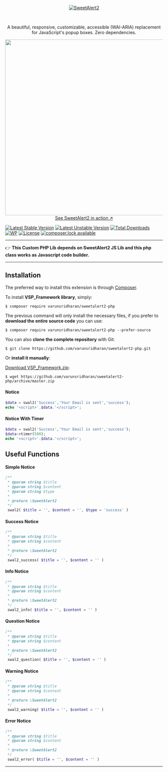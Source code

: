 <p align="center">
  <a href="https://sweetalert2.github.io/">
    <img src="https://raw.githubusercontent.com/sweetalert2/sweetalert2/master/assets/swal2-logo.png" alt="SweetAlert2">
  </a>
</p>

<br>

<p align="center">
  A beautiful, responsive, customizable, accessible (WAI-ARIA) replacement for JavaScript's popup boxes. Zero dependencies.
</p>


<p align="center">
  <a href="https://sweetalert2.github.io/">
    <img src="https://raw.github.com/sweetalert2/sweetalert2/master/assets/sweetalert2.gif" width="562"><br>
    See SweetAlert2 in action ↗
  </a>
</p>

[![Latest Stable Version][latest-stable-version-img]][latest-stable-version-link]
[![Latest Unstable Version][latest-Unstable-version-img]][latest-Unstable-version-link]
[![Total Downloads][total-downloads-img]][total-downloads-link]
[![WP][wpcs-img]][wpcs-link]
[![License][license-img]][license-link]
[![composer.lock available][composerlock-img]][composerlock-link]


---

:point_right: **This Custom PHP Lib depends on SweetAlert2 JS Lib and this php class works as Javascript code builder.**

---

## Installation
The preferred way to install this extension is through [Composer][composer].

To install **VSP_Framework library**, simply:

    $ composer require varunsridharan/sweetalert2-php

The previous command will only install the necessary files, if you prefer to **download the entire source code** you can use:

    $ composer require varunsridharan/sweetalert2-php --prefer-source

You can also **clone the complete repository** with Git:

    $ git clone https://github.com/varunsridharan/sweetalert2-php.git

Or **install it manually**:

[Download VSP_Framework.zip][downloadzip]:

    $ wget https://github.com/varunsridharan/sweetalert2-php/archive/master.zip
    
####  Notice
```php
$data = swal2('Success','Your Email is sent','success');
echo '<script>'.$data.'</script>';
```

#### Notice With Timer
```php
$data = swal2('Success','Your Email is sent','success');
$data->timer(500);
echo '<script>'.$data.'</script>';
```

Useful Functions
---

#### Simple Notice
```php
/**
 * @param string $title
 * @param string $content
 * @param string $type
 *
 * @return \SweetAlert2
 */
 swal2( $title = '', $content = '', $type = 'success' )
```

#### Success Notice
```php
/**
 * @param string $title
 * @param string $content
 *
 * @return \SweetAlert2
 */
 swal2_success( $title = '', $content = '' )
```

#### Info Notice
```php
/**
 * @param string $title
 * @param string $content
 *
 * @return \SweetAlert2
 */
 swal2_info( $title = '', $content = '' )
```

#### Question Notice
```php
/**
 * @param string $title
 * @param string $content
 *
 * @return \SweetAlert2
 */
 swal2_question( $title = '', $content = '' ) 
```

#### Warning Notice
```php
/**
 * @param string $title
 * @param string $content
 *
 * @return \SweetAlert2
 */
 swal2_warning( $title = '', $content = '' )
```

#### Error Notice
```php
/**
 * @param string $title
 * @param string $content
 *
 * @return \SweetAlert2
 */
 swal2_error( $title = '', $content = '' )
 ```


---

<!-- START common-footer.mustache  -->

<!-- END common-footer.mustache  -->

[composer]: http://getcomposer.org/download/
[downloadzip]:https://github.com/varunsridharan/sweetalert2-php/archive/master.zip

[latest-stable-version-img]: https://poser.pugx.org/varunsridharan/sweetalert2-php/version
[latest-Unstable-version-img]: https://poser.pugx.org/varunsridharan/sweetalert2-php/v/unstable
[total-downloads-img]: https://poser.pugx.org/varunsridharan/sweetalert2-php/downloads
[Latest-Unstable-version-img]: https://poser.pugx.org/varunsridharan/sweetalert2-php/v/unstable
[wpcs-img]: https://img.shields.io/badge/WordPress-Standar-1abc9c.svg
[license-img]: https://poser.pugx.org/varunsridharan/sweetalert2-php/license
[composerlock-img]: https://poser.pugx.org/varunsridharan/sweetalert2-php/composerlock

[latest-stable-version-link]: https://packagist.org/packages/varunsridharan/sweetalert2-php
[latest-Unstable-version-link]: https://packagist.org/packages/varunsridharan/sweetalert2-php
[total-downloads-link]: https://packagist.org/packages/varunsridharan/sweetalert2-php
[Latest-Unstable-Version-link]: https://packagist.org/packages/varunsridharan/sweetalert2-php
[wpcs-link]: https://github.com/WordPress-Coding-Standards/WordPress-Coding-Standards/
[license-link]: https://packagist.org/packages/varunsridharan/sweetalert2-php
[composerlock-link]: https://packagist.org/packages/varunsridharan/sweetalert2-php

